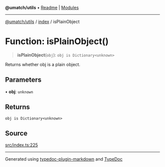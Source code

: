 **@umatch/utils** • [Readme](../../index.md) \| [Modules](../../modules.md)

***

[@umatch/utils](../../modules.md) / [index](../index.md) / isPlainObject

# Function: isPlainObject()

> **isPlainObject**(`obj`): `obj is Dictionary<unknown>`

Returns whether obj is a plain object.

## Parameters

• **obj**: `unknown`

## Returns

`obj is Dictionary<unknown>`

## Source

[src/index.ts:225](https://github.com/umatch-oficial/utils/blob/1813ff9/src/index.ts#L225)

***

Generated using [typedoc-plugin-markdown](https://www.npmjs.com/package/typedoc-plugin-markdown) and [TypeDoc](https://typedoc.org/)
